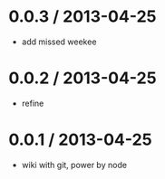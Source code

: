 
0.0.3 / 2013-04-25 
==================

  * add missed weekee

0.0.2 / 2013-04-25 
==================

  * refine

0.0.1 / 2013-04-25 
==================

  * wiki with git, power by node  
